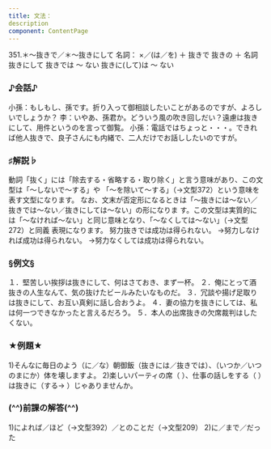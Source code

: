 ```yaml
---
title: 文法：
description
component: ContentPage
---
```



351.＊～抜きで／＊～抜きにして
名詞： ×／(は／を) ＋ 抜きで
抜きの ＋ 名詞
抜きにして
抜きでは ～ ない
抜きに(して)は ～ ない
### ♪会話♪
小孫：もしもし、孫です。折り入って御相談したいことがあるのですが、よろしいでしょうか？
李：いやあ、孫君か。どういう風の吹き回しだい？遠慮は抜きにして、用件というのを言って御覧。
小孫：電話ではちょっと・・・。できれば他人抜きで、良子さんにも内緒で、二人だけでお話ししたいのですが。
### ♯解説♭
動詞「抜く」には「除去する・省略する・取り除く」と言う意味があり、この文型は「～しないで～する」や 「～を除いて～する」（→文型372）という意味を表す文型になります。
なお、文末が否定形になるときは「～抜きには～ない／抜きでは～ない／抜きにしては～ない」の形になりま す。この文型は実質的には「～なければ～ない」と同じ意味となり、「～なくしては～ない」（→文型272）と同義 表現になります。
努力抜きでは成功は得られない。
→努力しなければ成功は得られない。
→努力なくしては成功は得られない。
### §例文§
１．堅苦しい挨拶は抜きにして、何はさておき、まず一杯。
２．俺にとって酒抜きの人生なんて、気の抜けたビールみたいなものだ。
３．冗談や揚げ足取りは抜きにして、お互い真剣に話し合おうよ。
４．妻の協力を抜きにしては、私は何一つできなかったと言えるだろう。
５．本人の出席抜きの欠席裁判はしたくない。
### ★例題★
1)そんなに毎日のよう（に／な）朝御飯（抜きには／抜きでは）、（いつか／いつのまにか）体を壊しますよ。
2)楽しいパーティの席（ ）、仕事の話しをする（ ）は抜きに（する→ ）じゃありませんか。
### (^^)前課の解答(^^)
1)によれば／ほど（→文型392）／とのことだ（→文型209）
2)に／まで／だった
